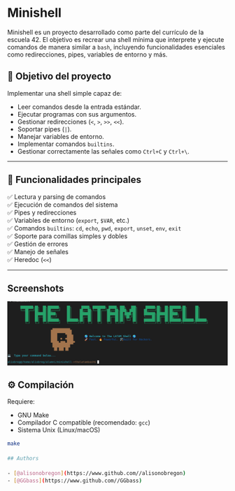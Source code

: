 
# Minishell
Minishell es un proyecto desarrollado como parte del currículo de la escuela 42. El objetivo es recrear una shell mínima que interprete y ejecute comandos de manera similar a `bash`, incluyendo funcionalidades esenciales como redirecciones, pipes, variables de entorno y más.

## 🚀 Objetivo del proyecto

Implementar una shell simple capaz de:
- Leer comandos desde la entrada estándar.
- Ejecutar programas con sus argumentos.
- Gestionar redirecciones (`<`, `>`, `>>`, `<<`).
- Soportar pipes (`|`).
- Manejar variables de entorno.
- Implementar comandos `builtins`.
- Gestionar correctamente las señales como `Ctrl+C` y `Ctrl+\`.

---

## 🧠 Funcionalidades principales

✅ Lectura y parsing de comandos  
✅ Ejecución de comandos del sistema  
✅ Pipes y redirecciones  
✅ Variables de entorno (`export`, `$VAR`, etc.)  
✅ Comandos `builtins`: `cd`, `echo`, `pwd`, `export`, `unset`, `env`, `exit`  
✅ Soporte para comillas simples y dobles  
✅ Gestión de errores  
✅ Manejo de señales  
✅ Heredoc (`<<`)  

---
## Screenshots

![App Screenshot](Screenshot.png)

## ⚙️ Compilación

Requiere:  
- GNU Make  
- Compilador C compatible (recomendado: `gcc`)  
- Sistema Unix (Linux/macOS)

```bash
make

## Authors

- [@alisonobregon](https://www.github.com//alisonobregon)
- [@GGbass](https://www.github.com//GGbass)


